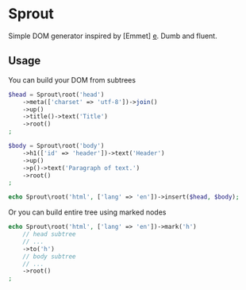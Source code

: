# Sprout

Simple DOM generator inspired by [Emmet] [e].  Dumb and fluent.

## Usage

You can build your DOM from subtrees

```php
$head = Sprout\root('head')
    ->meta(['charset' => 'utf-8'])->join()
    ->up()
    ->title()->text('Title')
    ->root()
;

$body = Sprout\root('body')
    ->h1(['id' => 'header'])->text('Header')
    ->up()
    ->p()->text('Paragraph of text.')
    ->root()
;

echo Sprout\root('html', ['lang' => 'en'])->insert($head, $body);
```

Or you can build entire tree using marked nodes

```php
echo Sprout\root('html', ['lang' => 'en'])->mark('h')
    // head subtree
    // ...
    ->to('h')
    // body subtree
    // ...
    ->root()
;
```

[e]: http://emmet.io/
